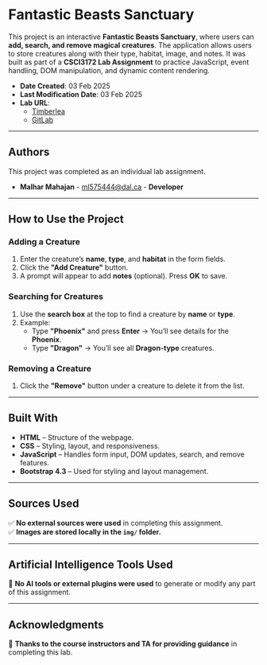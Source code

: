 # Fantastic Beasts Sanctuary

This project is an interactive **Fantastic Beasts Sanctuary**, where users can **add, search, and remove magical creatures**. The application allows users to store creatures along with their type, habitat, image, and notes. It was built as part of a **CSCI3172 Lab Assignment** to practice JavaScript, event handling, DOM manipulation, and dynamic content rendering.

- **Date Created**: 03 Feb 2025  
- **Last Modification Date**: 03 Feb 2025  
- **Lab URL**:  
  - [Timberlea](https://web.cs.dal.ca/~mdmahajan/csci3172/activities/lecture7/)  
  - [GitLab](https://git.cs.dal.ca/mdmahajan/csci3172)  

---

## **Authors**

This project was completed as an individual lab assignment.

- **Malhar Mahajan** - [ml575444@dal.ca](mailto:ml575444@dal.ca) - **Developer**  

---

## **How to Use the Project**

### **Adding a Creature**
1. Enter the creature’s **name**, **type**, and **habitat** in the form fields.
2. Click the **"Add Creature"** button.
3. A prompt will appear to add **notes** (optional). Press **OK** to save.

### **Searching for Creatures**
1. Use the **search box** at the top to find a creature by **name** or **type**.
2. Example:
   - Type **"Phoenix"** and press **Enter** → You’ll see details for the **Phoenix**.
   - Type **"Dragon"** → You’ll see all **Dragon-type** creatures.

### **Removing a Creature**
1. Click the **"Remove"** button under a creature to delete it from the list.

---

## **Built With**
- **HTML** – Structure of the webpage.  
- **CSS** – Styling, layout, and responsiveness.  
- **JavaScript** – Handles form input, DOM updates, search, and remove features.  
- **Bootstrap 4.3** – Used for styling and layout management.  

---

## **Sources Used**
✅ **No external sources were used** in completing this assignment.  
✅ **Images are stored locally in the `img/` folder.**  

---

## **Artificial Intelligence Tools Used**
🚫 **No AI tools or external plugins were used** to generate or modify any part of this assignment.  

---

## **Acknowledgments**
🎩 **Thanks to the course instructors and TA for providing guidance** in completing this lab.  

